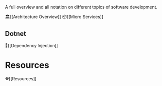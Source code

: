 A full overview and all notation on different topics of software development.

🏛️[[Architecture Overview]]
📦[[Micro Services]]

## Dotnet

💉[[Dependency Injection]]


# Resources
⚒️[[Resources]]

